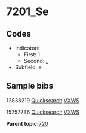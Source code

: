 # 7201\_$e

## Codes

-   Indicators
    -   First: 1
    -   Second: \_
-   Subfield: e

## Sample bibs

12838219 [Quicksearch](https://search.library.yale.edu/catalog/12838219) [VXWS](http://prodorbis.library.yale.edu:7014/vxws/GetHoldingsService?bibId=12838219)

15757736 [Quicksearch](https://search.library.yale.edu/catalog/15757736) [VXWS](http://prodorbis.library.yale.edu:7014/vxws/GetHoldingsService?bibId=15757736)

**Parent topic:**[720](../../tags/720/720.md)


